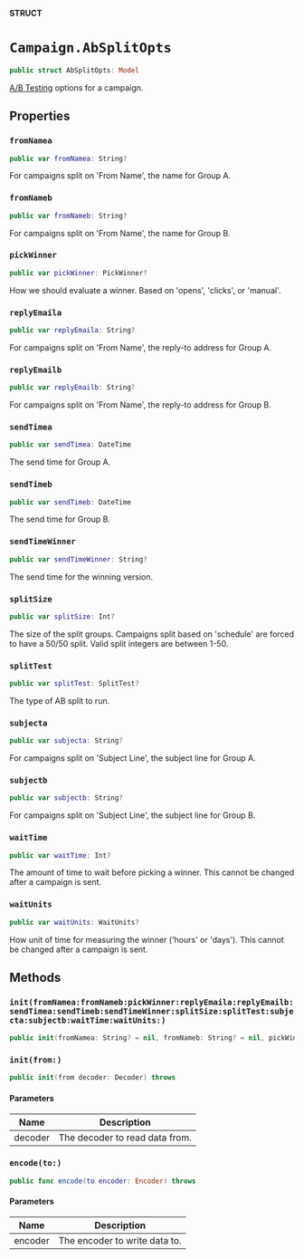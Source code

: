 **STRUCT**

# `Campaign.AbSplitOpts`

```swift
public struct AbSplitOpts: Model
```

[A/B Testing](https://mailchimp.com/help/about-ab-testing-campaigns/) options for a campaign.

## Properties
### `fromNamea`

```swift
public var fromNamea: String?
```

For campaigns split on 'From Name', the name for Group A.

### `fromNameb`

```swift
public var fromNameb: String?
```

For campaigns split on 'From Name', the name for Group B.

### `pickWinner`

```swift
public var pickWinner: PickWinner?
```

How we should evaluate a winner. Based on 'opens', 'clicks', or 'manual'.

### `replyEmaila`

```swift
public var replyEmaila: String?
```

For campaigns split on 'From Name', the reply-to address for Group A.

### `replyEmailb`

```swift
public var replyEmailb: String?
```

For campaigns split on 'From Name', the reply-to address for Group B.

### `sendTimea`

```swift
public var sendTimea: DateTime
```

The send time for Group A.

### `sendTimeb`

```swift
public var sendTimeb: DateTime
```

The send time for Group B.

### `sendTimeWinner`

```swift
public var sendTimeWinner: String?
```

The send time for the winning version.

### `splitSize`

```swift
public var splitSize: Int?
```

The size of the split groups. Campaigns split based on 'schedule' are forced to have a 50/50 split. Valid split integers are between 1-50.

### `splitTest`

```swift
public var splitTest: SplitTest?
```

The type of AB split to run.

### `subjecta`

```swift
public var subjecta: String?
```

For campaigns split on 'Subject Line', the subject line for Group A.

### `subjectb`

```swift
public var subjectb: String?
```

For campaigns split on 'Subject Line', the subject line for Group B.

### `waitTime`

```swift
public var waitTime: Int?
```

The amount of time to wait before picking a winner. This cannot be changed after a campaign is sent.

### `waitUnits`

```swift
public var waitUnits: WaitUnits?
```

How unit of time for measuring the winner ('hours' or 'days'). This cannot be changed after a campaign is sent.

## Methods
### `init(fromNamea:fromNameb:pickWinner:replyEmaila:replyEmailb:sendTimea:sendTimeb:sendTimeWinner:splitSize:splitTest:subjecta:subjectb:waitTime:waitUnits:)`

```swift
public init(fromNamea: String? = nil, fromNameb: String? = nil, pickWinner: PickWinner? = nil, replyEmaila: String? = nil, replyEmailb: String? = nil, sendTimea: Date? = nil, sendTimeb: Date? = nil, sendTimeWinner: String? = nil, splitSize: Int? = nil, splitTest: SplitTest? = nil, subjecta: String? = nil, subjectb: String? = nil, waitTime: Int? = nil, waitUnits: WaitUnits? = nil)
```

### `init(from:)`

```swift
public init(from decoder: Decoder) throws
```

#### Parameters

| Name | Description |
| ---- | ----------- |
| decoder | The decoder to read data from. |

### `encode(to:)`

```swift
public func encode(to encoder: Encoder) throws
```

#### Parameters

| Name | Description |
| ---- | ----------- |
| encoder | The encoder to write data to. |

